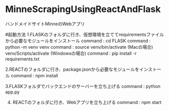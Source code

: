 # MinneScrapingUsingReactAndFlask
ハンドメイドサイトMinneのWebアプリ

#起動方法
1.FLASKのフォルダに行き、仮想環境を立ててrequirementsファイルから必要なモジュールをインストール
command : cd FLASK
command : python -m venv venv
command : source venv/bin/activate (Macの場合) venv/Scripts/activate (Windowsの場合)
command : pip install -r requirements.txt

2.REACTのフォルダに行き、package.jsonから必要なモジュールをインストール
command : npm install

3.FLASKフォルダでバックエンドのサーバーを立ち上げる
command : python app.py

4. REACTのフォルダに行き、Webアプリを立ち上げる
command : npm start
